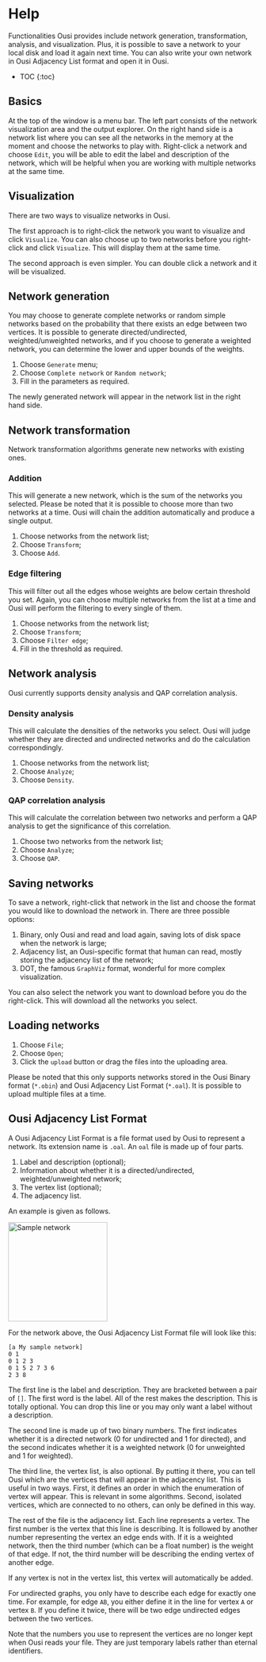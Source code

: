 # Help

Functionalities Ousi provides include network generation, transformation, analysis, and visualization. Plus, it is possible to save a network to your local disk and load it again next time. You can also write your own network in Ousi Adjacency List format and open it in Ousi.

* TOC
{:toc}

## Basics

At the top of the window is a menu bar. The left part consists of the network visualization area and the output explorer. On the right hand side is a network list where you can see all the networks in the memory at the moment and choose the networks to play with. Right-click a network and choose `Edit`, you will be able to edit the label and description of the network, which will be helpful when you are working with multiple networks at the same time.

## Visualization

There are two ways to visualize networks in Ousi.

The first approach is to right-click the network you want to visualize and click `Visualize`. You can also choose up to two networks before you right-click and click `Visualize`. This will display them at the same time.

The second approach is even simpler. You can double click a network and it will be visualized.

## Network generation

You may choose to generate complete networks or random simple networks based on the probability that there exists an edge between two vertices. It is possible to generate directed/undirected, weighted/unweighted networks, and if you choose to generate a weighted network, you can determine the lower and upper bounds of the weights.

1. Choose `Generate` menu;
2. Choose `Complete network` or `Random network`;
3. Fill in the parameters as required.

The newly generated network will appear in the network list in the right hand side.

## Network transformation

Network transformation algorithms generate new networks with existing ones.

### Addition

This will generate a new network, which is the sum of the networks you selected. Please be noted that it is possible to choose more than two networks at a time. Ousi will chain the addition automatically and produce a single output.

1. Choose networks from the network list;
2. Choose `Transform`;
3. Choose `Add`.

### Edge filtering

This will filter out all the edges whose weights are below certain threshold you set. Again, you can choose multiple networks from the list at a time and Ousi will perform the filtering to every single of them.

1. Choose networks from the network list;
2. Choose `Transform`;
3. Choose `Filter edge`;
4. Fill in the threshold as required.

## Network analysis

Ousi currently supports density analysis and QAP correlation analysis.

### Density analysis

This will calculate the densities of the networks you select. Ousi will judge whether they are directed and undirected networks and do the calculation correspondingly.

1. Choose networks from the network list;
2. Choose `Analyze`;
3. Choose `Density`.

### QAP correlation analysis

This will calculate the correlation between two networks and perform a QAP analysis to get the significance of this correlation.

1. Choose two networks from the network list;
2. Choose `Analyze`;
3. Choose `QAP`.

## Saving networks

To save a network, right-click that network in the list and choose the format you would like to download the network in. There are three possible options:

1. Binary, only Ousi and read and load again, saving lots of disk space when the network is large;
2. Adjacency list, an Ousi-specific format that human can read, mostly storing the adjacency list of the network;
3. DOT, the famous `GraphViz` format, wonderful for more complex visualization.

You can also select the network you want to download before you do the right-click. This will download all the networks you select.

## Loading networks

1. Choose `File`;
2. Choose `Open`;
3. Click the `upload` button or drag the files into the uploading area.

Please be noted that this only supports networks stored in the Ousi Binary format (`*.obin`) and Ousi Adjacency List Format (`*.oal`). It is possible to upload multiple files at a time.

## Ousi Adjacency List Format

A Ousi Adjacency List Format is a file format used by Ousi to represent a network. Its extension name is `.oal`. An `oal` file is made up of four parts.

1. Label and description (optional);
2. Information about whether it is a directed/undirected, weighted/unweighted network;
3. The vertex list (optional);
4. The adjacency list.

An example is given as follows.

<img src="/ousi/images/a.png" alt="Sample network" width="200">

For the network above, the Ousi Adjacency List Format file will look like this:

```
[a My sample network]
0 1
0 1 2 3
0 1 5 2 7 3 6
2 3 8
```

The first line is the label and description. They are bracketed between a pair of `[]`. The first word is the label. All of the rest makes the description. This is totally optional. You can drop this line or you may only want a label without a description.

The second line is made up of two binary numbers. The first indicates whether it is a directed network (0 for undirected and 1 for directed), and the second indicates whether it is a weighted network (0 for unweighted and 1 for weighted).

The third line, the vertex list, is also optional. By putting it there, you can tell Ousi which are the vertices that will appear in the adjacency list. This is useful in two ways. First, it defines an order in which the enumeration of vertex will appear. This is relevant in some algorithms. Second, isolated vertices, which are connected to no others, can only be defined in this way.

The rest of the file is the adjacency list. Each line represents a vertex. The first number is the vertex that this line is describing. It is followed by another number representing the vertex an edge ends with. If it is a weighted network, then the third number (which can be a float number) is the weight of that edge. If not, the third number will be describing the ending vertex of another edge.

If any vertex is not in the vertex list, this vertex will automatically be added.

For undirected graphs, you only have to describe each edge for exactly one time. For example, for edge `AB`, you either define it in the line for vertex `A` or vertex `B`. If you define it twice, there will be two edge undirected edges between the two vertices.

Note that the numbers you use to represent the vertices are no longer kept when Ousi reads your file. They are just temporary labels rather than eternal identifiers.